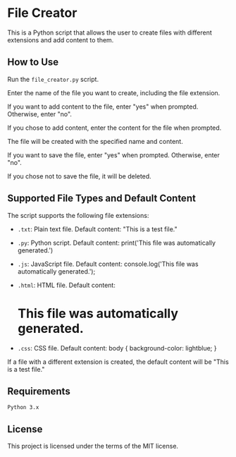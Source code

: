 # File Creator
This is a Python script that allows the user to create files with different extensions and add content to them.

## How to Use
Run the `file_creator.py` script.

Enter the name of the file you want to create, including the file extension.

If you want to add content to the file, enter "yes" when prompted. Otherwise, enter "no".

If you chose to add content, enter the content for the file when prompted.

The file will be created with the specified name and content.

If you want to save the file, enter "yes" when prompted. Otherwise, enter "no".

If you chose not to save the file, it will be deleted.

## Supported File Types and Default Content
The script supports the following file extensions:

- `.txt`: Plain text file. Default content: "This is a test file."

- `.py`: Python script. Default content: print('This file was automatically generated.')

- `.js`: JavaScript file. Default content: console.log('This file was automatically generated.');

- `.html`: HTML file. Default content: <html><body><h1>This file was automatically generated.</h1></body></html>

- `.css`: CSS file. Default content: body { background-color: lightblue; }

If a file with a different extension is created, the default content will be "This is a test file."

## Requirements
`Python 3.x`

## License

This project is licensed under the terms of the MIT license.



